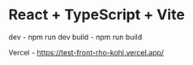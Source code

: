 # React + TypeScript + Vite 
dev - npm run dev 
build - npm run build

Vercel - https://test-front-rho-kohl.vercel.app/
